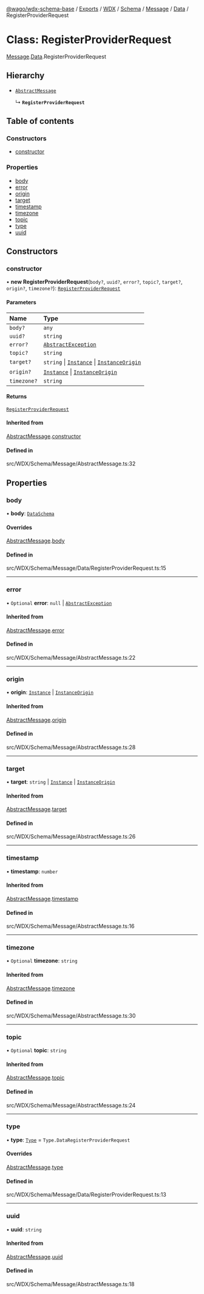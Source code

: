 [@wago/wdx-schema-base](../README.md) / [Exports](../modules.md) / [WDX](../modules/WDX.md) / [Schema](../modules/WDX.Schema.md) / [Message](../modules/WDX.Schema.Message.md) / [Data](../modules/WDX.Schema.Message.Data.md) / RegisterProviderRequest

# Class: RegisterProviderRequest

[Message](../modules/WDX.Schema.Message.md).[Data](../modules/WDX.Schema.Message.Data.md).RegisterProviderRequest

## Hierarchy

- [`AbstractMessage`](WDX.Schema.Message.AbstractMessage.md)

  ↳ **`RegisterProviderRequest`**

## Table of contents

### Constructors

- [constructor](WDX.Schema.Message.Data.RegisterProviderRequest.md#constructor)

### Properties

- [body](WDX.Schema.Message.Data.RegisterProviderRequest.md#body)
- [error](WDX.Schema.Message.Data.RegisterProviderRequest.md#error)
- [origin](WDX.Schema.Message.Data.RegisterProviderRequest.md#origin)
- [target](WDX.Schema.Message.Data.RegisterProviderRequest.md#target)
- [timestamp](WDX.Schema.Message.Data.RegisterProviderRequest.md#timestamp)
- [timezone](WDX.Schema.Message.Data.RegisterProviderRequest.md#timezone)
- [topic](WDX.Schema.Message.Data.RegisterProviderRequest.md#topic)
- [type](WDX.Schema.Message.Data.RegisterProviderRequest.md#type)
- [uuid](WDX.Schema.Message.Data.RegisterProviderRequest.md#uuid)

## Constructors

### constructor

• **new RegisterProviderRequest**(`body?`, `uuid?`, `error?`, `topic?`, `target?`, `origin?`, `timezone?`): [`RegisterProviderRequest`](WDX.Schema.Message.Data.RegisterProviderRequest.md)

#### Parameters

| Name | Type |
| :------ | :------ |
| `body?` | `any` |
| `uuid?` | `string` |
| `error?` | [`AbstractException`](WDX.Schema.Model.Exception.AbstractException.md) |
| `topic?` | `string` |
| `target?` | `string` \| [`Instance`](WDX.Schema.Model.Instance.Instance.md) \| [`InstanceOrigin`](WDX.Schema.Model.Instance.InstanceOrigin.md) |
| `origin?` | [`Instance`](WDX.Schema.Model.Instance.Instance.md) \| [`InstanceOrigin`](WDX.Schema.Model.Instance.InstanceOrigin.md) |
| `timezone?` | `string` |

#### Returns

[`RegisterProviderRequest`](WDX.Schema.Message.Data.RegisterProviderRequest.md)

#### Inherited from

[AbstractMessage](WDX.Schema.Message.AbstractMessage.md).[constructor](WDX.Schema.Message.AbstractMessage.md#constructor)

#### Defined in

src/WDX/Schema/Message/AbstractMessage.ts:32

## Properties

### body

• **body**: [`DataSchema`](WDX.Schema.Model.Data.DataSchema.md)

#### Overrides

[AbstractMessage](WDX.Schema.Message.AbstractMessage.md).[body](WDX.Schema.Message.AbstractMessage.md#body)

#### Defined in

src/WDX/Schema/Message/Data/RegisterProviderRequest.ts:15

___

### error

• `Optional` **error**: ``null`` \| [`AbstractException`](WDX.Schema.Model.Exception.AbstractException.md)

#### Inherited from

[AbstractMessage](WDX.Schema.Message.AbstractMessage.md).[error](WDX.Schema.Message.AbstractMessage.md#error)

#### Defined in

src/WDX/Schema/Message/AbstractMessage.ts:22

___

### origin

• **origin**: [`Instance`](WDX.Schema.Model.Instance.Instance.md) \| [`InstanceOrigin`](WDX.Schema.Model.Instance.InstanceOrigin.md)

#### Inherited from

[AbstractMessage](WDX.Schema.Message.AbstractMessage.md).[origin](WDX.Schema.Message.AbstractMessage.md#origin)

#### Defined in

src/WDX/Schema/Message/AbstractMessage.ts:28

___

### target

• **target**: `string` \| [`Instance`](WDX.Schema.Model.Instance.Instance.md) \| [`InstanceOrigin`](WDX.Schema.Model.Instance.InstanceOrigin.md)

#### Inherited from

[AbstractMessage](WDX.Schema.Message.AbstractMessage.md).[target](WDX.Schema.Message.AbstractMessage.md#target)

#### Defined in

src/WDX/Schema/Message/AbstractMessage.ts:26

___

### timestamp

• **timestamp**: `number`

#### Inherited from

[AbstractMessage](WDX.Schema.Message.AbstractMessage.md).[timestamp](WDX.Schema.Message.AbstractMessage.md#timestamp)

#### Defined in

src/WDX/Schema/Message/AbstractMessage.ts:16

___

### timezone

• `Optional` **timezone**: `string`

#### Inherited from

[AbstractMessage](WDX.Schema.Message.AbstractMessage.md).[timezone](WDX.Schema.Message.AbstractMessage.md#timezone)

#### Defined in

src/WDX/Schema/Message/AbstractMessage.ts:30

___

### topic

• `Optional` **topic**: `string`

#### Inherited from

[AbstractMessage](WDX.Schema.Message.AbstractMessage.md).[topic](WDX.Schema.Message.AbstractMessage.md#topic)

#### Defined in

src/WDX/Schema/Message/AbstractMessage.ts:24

___

### type

• **type**: [`Type`](../enums/WDX.Schema.Message.Type.md) = `Type.DataRegisterProviderRequest`

#### Overrides

[AbstractMessage](WDX.Schema.Message.AbstractMessage.md).[type](WDX.Schema.Message.AbstractMessage.md#type)

#### Defined in

src/WDX/Schema/Message/Data/RegisterProviderRequest.ts:13

___

### uuid

• **uuid**: `string`

#### Inherited from

[AbstractMessage](WDX.Schema.Message.AbstractMessage.md).[uuid](WDX.Schema.Message.AbstractMessage.md#uuid)

#### Defined in

src/WDX/Schema/Message/AbstractMessage.ts:18
